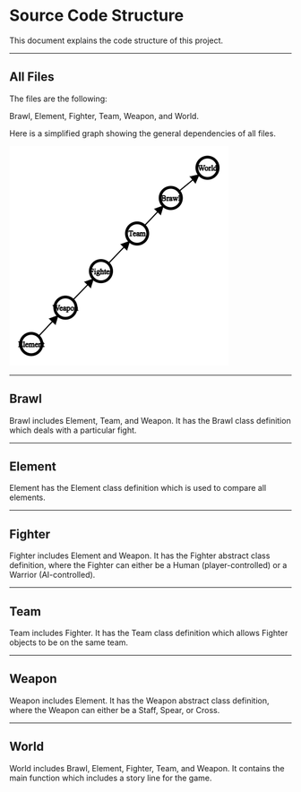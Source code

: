 # Source Code Structure

This document explains the code structure of this project.

---

## All Files

The files are the following: 

Brawl, Element, Fighter, Team, Weapon, and World.

Here is a simplified graph showing the general dependencies of all files.

![Simple Graph](simple_graph.png)

---

## Brawl

Brawl includes Element, Team, and Weapon. It has the Brawl class definition which deals with a particular fight.

---

## Element

Element has the Element class definition which is used to compare all elements.

---

## Fighter

Fighter includes Element and Weapon.
It has the Fighter abstract class definition, where the Fighter can either be a Human (player-controlled) or a Warrior (AI-controlled).

---

## Team

Team includes Fighter. It has the Team class definition which allows Fighter objects to be on the same team.

---

## Weapon

Weapon includes Element.
It has the Weapon abstract class definition, where the Weapon can either be a Staff, Spear, or Cross.

---

## World

World includes Brawl, Element, Fighter, Team, and Weapon. It contains the main function which includes a story line for the game.
